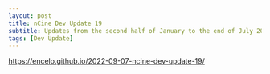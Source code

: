 ```yaml
---
layout: post
title: nCine Dev Update 19
subtitle: Updates from the second half of January to the end of July 2022
tags: [Dev Update]
---
```


<https://encelo.github.io/2022-09-07-ncine-dev-update-19/>

